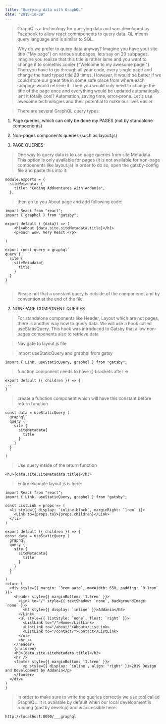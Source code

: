 ```yaml
---
title: "Querying data with GraphQL"
date: "2019-10-09"
---
```


> GraphQ is a technology for querying data and was developed by Facebook to allow react commponents to query data. QL means query language and is similar to SQL.

> Why do we prefer to query data anyway? Imagine you have yout site title ("My page") on various subpages, lets say on 20 subpages. Imagine you realize that this title is rather lame and you want to change it to somethis cooler ("Welcome to my awesome page!"). Then you have to go through all your code, every single page and change the hard typed title 20 times. However, it would be better if we could store our great title in some safe place from where each subpage would retrieve it. Then you would only need to change the title of the page once and everything would be updated automatically. Isnt it totally cool? Automation, saving time, error-prone. Let`s use awesome technologies and their potential to make our lives easier.

> There are several GraphQL query types:
1) Page queries, which can only be done my PAGES (not by standalone compoenents)
2) Non-pages components queries (such as layout.js)


1) PAGE QUERIES:
> One way to query data is to use page queries from site Metadata. This option is only available for pages (it is not available for non-page compoenents like layout.js) In order to do so, open the gatsby-config file and paste this into it:
```
module.exports = {
  siteMetadata: {
    title: "Coding Addventures with Addania",
  },
```
> then go to you About page and add following code:
```
import React from "react";
import { graphql } from "gatsby";

export default ( {data}) => (  
    <h1>About {data.site.siteMetadata.title}</h1>
    <p>Such wow. Very React.</p>

)

export const query = graphql`
query {
  site {
    siteMetadata{
      title
    }
  }
}
`
```

> Please not that a constant query is outside of the componenet and by convention at the end of the file.


2) NON-PAGE COMPONENT QUERIES
> For standalone components like Header, Layout which are not pages, there is another way how to query data. We will use a hook called useStatisQuery. This hook was introduced to Gatsby that allow non-pages components also to retrieve data

> Navigate to layout.js file

> Import useStaticQuery and graphql from gatsy
```
import { Link, useStaticQuery, graphql } from "gatsby";
```

> function component needs to have {} brackets after =>
```
export default ({ children }) => {
...
}
```
> create a function component which will have this constant before return function
```
const data = useStaticQuery (
  graphql`
  query {
    site {
      siteMetadata{
        title
      }
    }
  }
  `
)
```
> Use query inside of the return function
```
<h3>{data.site.siteMetadata.title}</h3>
```

> Entire example layout.js is here:
```
import React from "react";
import { Link, useStaticQuery, graphql } from "gatsby";

const ListLink = props => (
  <li style={{ display: `inline-block`, marginRight: `1rem` }}>
    <Link to={props.to}>{props.children}</Link>
  </li>
)

export default ({ children }) => {
const data = useStaticQuery (
  graphql`
  query {
    site {
      siteMetadata{
        title
      }
    }
  }
  `
)
return (
  <div style={{ margin: `3rem auto`, maxWidth: 650, padding: `0 1rem` }}>
    <header style={{ marginBottom: `1.5rem` }}>
      <Link to="/" style={{ textShadow: `none`, backgroundImage: `none` }}>
        <h3 style={{ display: `inline` }}>Addania</h3>
      </Link>
      <ul style={{ listStyle: `none`, float: `right` }}>
        <ListLink to="/">Home</ListLink>
        <ListLink to="/about/">About</ListLink>
        <ListLink to="/contact/">Contact</ListLink>
      </ul>
      <hr />
    </header>
    {children}
    <h3>{data.site.siteMetadata.title}</h3>
    <hr />
    <footer style={{ marginBottom: `1.5rem` }}>
        <p style={{ display: `inline`, align: "right" }}>2019 Design and Development by Addania</p>
    </footer>
  </div>
)
}
```
> In order to make sure to write the queries correctly we use tool called GraphiQL. It is available by default when our local development is running (gastby develop) and is accessible here:
```
http://localhost:8000/___graphql
```



